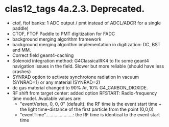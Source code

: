 # clas12_tags 4a.2.3. Deprecated.

- ctof, ftof banks: 1 ADC output / pmt instead of ADCL/ADCR for a single paddle)
- CTOF, FTOF Paddle to PMT digitization for FADC
- background merging algorithm framework
- background merging algorithm implementation in digitization: DC, BST and MM.
- Correct field geant4-caching
- Solenoid integration method: G4ClassicalRK4 to fix some geant4 navigation issues in the field. Slower but more reliable (should have less crashes)
- SYNRAD option to activate synchrotone radiation in vacuum (SYNRAD=1) or any material (SYNRAD=2)
- dc gas material changed to 90% Ar, 10% G4_CARBON_DIOXIDE.
- RF shift from target center: added option RFSTART: Radio-frequency time model. Available values are:
  - "eventVertex, 0, 0, 0" (default): the RF time is the event start time + the light time-distance of the first particle from the point (0,0,0)
  - "eventTime".....................: the RF time is identical to the event start time
